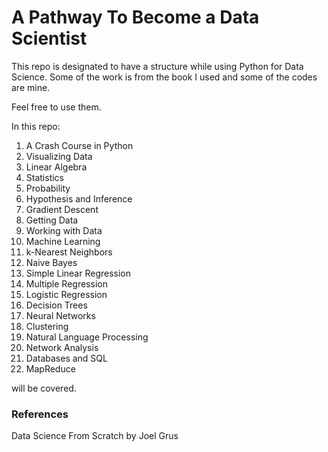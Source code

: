 # A Pathway To Become a Data Scientist 

This repo is designated to have a structure while using Python for Data Science. 
Some of the work is from the book I used and some of the codes are mine. 

Feel free to use them. 

In this repo: 

1. A Crash Course in Python
2. Visualizing Data
3. Linear Algebra
4. Statistics
5. Probability
6. Hypothesis and Inference 
7. Gradient Descent
8. Getting Data
9. Working with Data
10. Machine Learning 
11. k-Nearest Neighbors 
12. Naive Bayes
13. Simple Linear Regression
14. Multiple Regression
15. Logistic Regression
16. Decision Trees
17. Neural Networks 
18. Clustering
19. Natural Language Processing 
20. Network Analysis 
21. Databases and SQL
22. MapReduce

will be covered. 
### References 

Data Science From Scratch by Joel Grus